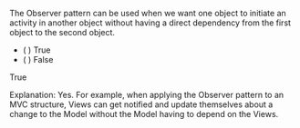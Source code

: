 <panel header=":lock::key: Observer patter usage">
<question>

The Observer pattern can be used when we want one object to initiate an activity in another object without having a direct dependency from the first object to the second object.

- ( ) True
- ( ) False

<div slot="answer">

True

Explanation: Yes. For example, when applying the Observer pattern to an MVC structure, Views can get notified and update themselves about a change to the Model without the Model having to depend on the Views.

</div>
</question>
</panel>

